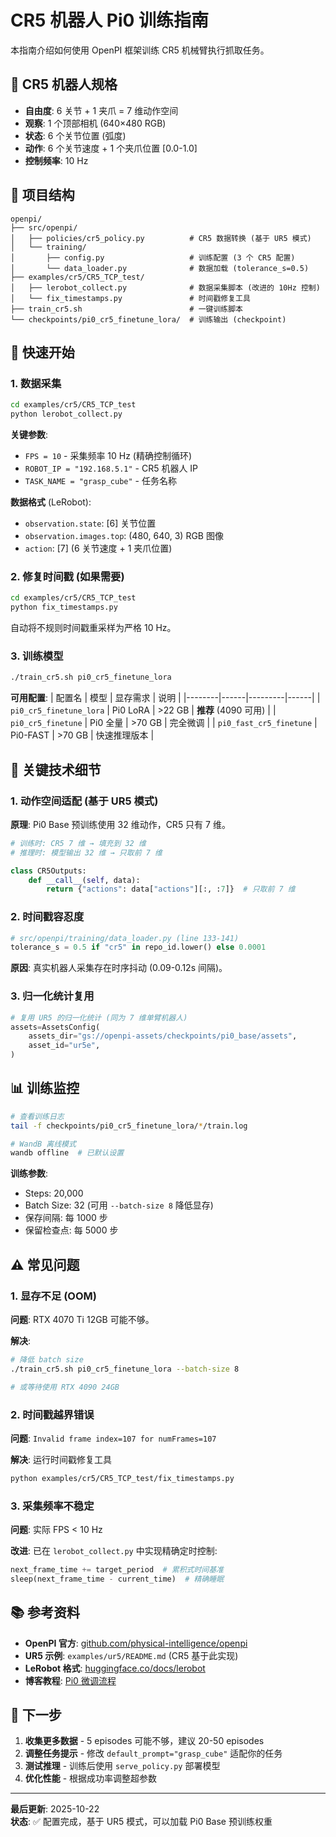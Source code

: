 # CR5 机器人 Pi0 训练指南

本指南介绍如何使用 OpenPI 框架训练 CR5 机械臂执行抓取任务。

## 🤖 CR5 机器人规格

- **自由度**: 6 关节 + 1 夹爪 = 7 维动作空间
- **观察**: 1 个顶部相机 (640×480 RGB)
- **状态**: 6 个关节位置 (弧度)
- **动作**: 6 个关节速度 + 1 个夹爪位置 [0.0-1.0]
- **控制频率**: 10 Hz

## 📁 项目结构

```
openpi/
├── src/openpi/
│   ├── policies/cr5_policy.py          # CR5 数据转换 (基于 UR5 模式)
│   └── training/
│       ├── config.py                   # 训练配置 (3 个 CR5 配置)
│       └── data_loader.py              # 数据加载 (tolerance_s=0.5)
├── examples/cr5/CR5_TCP_test/
│   ├── lerobot_collect.py              # 数据采集脚本 (改进的 10Hz 控制)
│   └── fix_timestamps.py               # 时间戳修复工具
├── train_cr5.sh                        # 一键训练脚本
└── checkpoints/pi0_cr5_finetune_lora/  # 训练输出 (checkpoint)
```

## 🚀 快速开始

### 1. 数据采集

```bash
cd examples/cr5/CR5_TCP_test
python lerobot_collect.py
```

**关键参数**:
- `FPS = 10` - 采集频率 10 Hz (精确控制循环)
- `ROBOT_IP = "192.168.5.1"` - CR5 机器人 IP
- `TASK_NAME = "grasp_cube"` - 任务名称

**数据格式** (LeRobot):
- `observation.state`: [6] 关节位置
- `observation.images.top`: (480, 640, 3) RGB 图像
- `action`: [7] (6 关节速度 + 1 夹爪位置)

### 2. 修复时间戳 (如果需要)

```bash
cd examples/cr5/CR5_TCP_test
python fix_timestamps.py
```

自动将不规则时间戳重采样为严格 10 Hz。

### 3. 训练模型

```bash
./train_cr5.sh pi0_cr5_finetune_lora
```

**可用配置**:
| 配置名 | 模型 | 显存需求 | 说明 |
|--------|------|---------|------|
| `pi0_cr5_finetune_lora` | Pi0 LoRA | >22 GB | **推荐** (4090 可用) |
| `pi0_cr5_finetune` | Pi0 全量 | >70 GB | 完全微调 |
| `pi0_fast_cr5_finetune` | Pi0-FAST | >70 GB | 快速推理版本 |

## 🔧 关键技术细节

### 1. 动作空间适配 (基于 UR5 模式)

**原理**: Pi0 Base 预训练使用 32 维动作，CR5 只有 7 维。

```python
# 训练时: CR5 7 维 → 填充到 32 维
# 推理时: 模型输出 32 维 → 只取前 7 维

class CR5Outputs:
    def __call__(self, data):
        return {"actions": data["actions"][:, :7]}  # 只取前 7 维
```

### 2. 时间戳容忍度

```python
# src/openpi/training/data_loader.py (line 133-141)
tolerance_s = 0.5 if "cr5" in repo_id.lower() else 0.0001
```

**原因**: 真实机器人采集存在时序抖动 (0.09-0.12s 间隔)。

### 3. 归一化统计复用

```python
# 复用 UR5 的归一化统计 (同为 7 维单臂机器人)
assets=AssetsConfig(
    assets_dir="gs://openpi-assets/checkpoints/pi0_base/assets",
    asset_id="ur5e",
)
```

## 📊 训练监控

```bash
# 查看训练日志
tail -f checkpoints/pi0_cr5_finetune_lora/*/train.log

# WandB 离线模式
wandb offline  # 已默认设置
```

**训练参数**:
- Steps: 20,000
- Batch Size: 32 (可用 `--batch-size 8` 降低显存)
- 保存间隔: 每 1000 步
- 保留检查点: 每 5000 步

## ⚠️ 常见问题

### 1. 显存不足 (OOM)

**问题**: RTX 4070 Ti 12GB 可能不够。

**解决**:
```bash
# 降低 batch size
./train_cr5.sh pi0_cr5_finetune_lora --batch-size 8

# 或等待使用 RTX 4090 24GB
```

### 2. 时间戳越界错误

**问题**: `Invalid frame index=107 for numFrames=107`

**解决**: 运行时间戳修复工具
```bash
python examples/cr5/CR5_TCP_test/fix_timestamps.py
```

### 3. 采集频率不稳定

**问题**: 实际 FPS < 10 Hz

**改进**: 已在 `lerobot_collect.py` 中实现精确定时控制:
```python
next_frame_time += target_period  # 累积式时间基准
sleep(next_frame_time - current_time)  # 精确睡眠
```

## 📚 参考资料

- **OpenPI 官方**: [github.com/physical-intelligence/openpi](https://github.com/physical-intelligence/openpi)
- **UR5 示例**: `examples/ur5/README.md` (CR5 基于此实现)
- **LeRobot 格式**: [huggingface.co/docs/lerobot](https://huggingface.co/docs/lerobot)
- **博客教程**: [Pi0 微调流程](https://blog.csdn.net/nenchoumi3119/article/details/148688800)

## 🎯 下一步

1. **收集更多数据** - 5 episodes 可能不够，建议 20-50 episodes
2. **调整任务提示** - 修改 `default_prompt="grasp_cube"` 适配你的任务
3. **测试推理** - 训练后使用 `serve_policy.py` 部署模型
4. **优化性能** - 根据成功率调整超参数

---

**最后更新**: 2025-10-22  
**状态**: ✅ 配置完成，基于 UR5 模式，可以加载 Pi0 Base 预训练权重
